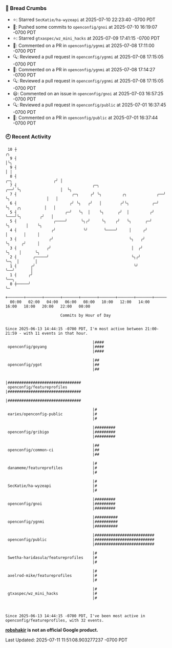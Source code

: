 ### 🍞 Bread Crumbs

 * ⭐️: Starred `SecKatie/ha-wyzeapi` at 2025-07-10 22:23:40 -0700 PDT
 * 🚢: Pushed some commits to `openconfig/gnoi` at 2025-07-10 16:19:07 -0700 PDT
 * ⭐️: Starred `gtxaspec/wz_mini_hacks` at 2025-07-09 17:41:15 -0700 PDT
 * 💬: Commented on a PR in  `openconfig/ygnmi` at 2025-07-08 17:11:00 -0700 PDT
 * 🔍: Reviewed a pull request in  `openconfig/ygnmi` at 2025-07-08 17:15:05 -0700 PDT
 * 💬: Commented on a PR in  `openconfig/ygnmi` at 2025-07-08 17:14:27 -0700 PDT
 * 🔍: Reviewed a pull request in  `openconfig/ygnmi` at 2025-07-08 17:15:05 -0700 PDT
 * 😃: Commented on an issue in `openconfig/gnoi` at 2025-07-03 16:57:25 -0700 PDT
 * 🔍: Reviewed a pull request in  `openconfig/public` at 2025-07-01 16:37:45 -0700 PDT
 * 💬: Commented on a PR in  `openconfig/public` at 2025-07-01 16:37:44 -0700 PDT

### 🕘 Recent Activity
```
 10 ┼                                                                                         ╭╮
  9 ┤                                                                                         │╰╮
  9 ┤                                                                                         │ │
  8 ┤                                                                   ╭─╮                  ╭╯ │
  7 ┤                                 ╭─╮                            ╭──╯ ╰╮                 │  ╰╮
  7 ┤                        ╭─╮     ╭╯ ╰╮         ╭╮             ╭──╯     ╰╮                │   │
  6 ┤                       ╭╯ ╰╮   ╭╯   │        ╭╯╰╮          ╭─╯         ╰╮   ╭╮          │   │
  5 ┤                     ╭─╯   ╰╮  │    ╰╮      ╭╯  │         ╭╯            ╰───╯╰╮        ╭╯   │
  5 ┤                ╭────╯      ╰╮╭╯     ╰╮    ╭╯   ╰╮      ╭─╯                   ╰╮       │    ╰╮
  4 ┤               ╭╯            ╰╯       ╰────╯     │     ╭╯                      │       │     │
  3 ┤              ╭╯                                 ╰╮   ╭╯                       ╰╮     ╭╯     │
  3 ┤             ╭╯                                   │  ╭╯                         ╰╮    │      ╰╮
  2 ┤       ╭─────╯                                    ╰╮╭╯                           ╰─╮  │       │
  1 ┤      ╭╯                                           ╰╯                              ╰──╯       │
  1 ┤     ╭╯                                                                                       ╰──╮
  0 ┼─────╯                                                                                           ╰─
    +───────+───────+───────+───────+───────+───────+───────+───────+───────+───────+───────+───────+────
  00:00   02:00   04:00   06:00   08:00   10:00   12:00   14:00   16:00   18:00   20:00   22:00   00:00   

						Commits by Hour of Day


Since 2025-06-13 14:44:15 -0700 PDT, I'm most active between 21:00-21:59 - with 11 events in that hour.

```



```
                                      |####
 openconfig/goyang                    |####
                                      |####

                                      |##
 openconfig/ygot                      |##
                                      |##

                                      |################################
 openconfig/featureprofiles           |################################
                                      |################################

                                      |#
 earies/openconfig-public             |#
                                      |#

                                      |#########
 openconfig/gribigo                   |#########
                                      |#########

                                      |##
 openconfig/common-ci                 |##
                                      |##

                                      |#
 danameme/featureprofiles             |#
                                      |#

                                      |#
 SecKatie/ha-wyzeapi                  |#
                                      |#

                                      |#########
 openconfig/gnoi                      |#########
                                      |#########

                                      |##########
 openconfig/ygnmi                     |##########
                                      |##########

                                      |##########################
 openconfig/public                    |##########################
                                      |##########################

                                      |#
 Swetha-haridasula/featureprofiles    |#
                                      |#

                                      |#
 axelrod-mike/featureprofiles         |#
                                      |#

                                      |#
 gtxaspec/wz_mini_hacks               |#
                                      |#



Since 2025-06-13 14:44:15 -0700 PDT, I've been most active in openconfig/featureprofiles, with 32 events.

```
**[robshakir](mailto:robjs@google.com) is not an official Google product.**  


Last Updated: 2025-07-11 11:51:08.903277237 -0700 PDT
